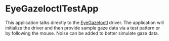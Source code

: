 # EyeGazeIoctlTestApp

This application talks directly to the [EyeGazeIoctl](../Documentation/EyeGazeIoctl.md) driver.
The application will initialize the driver and then provide sample gaze
data via a test pattern or by following the mouse. Noise can be added to better
simulate gaze data.